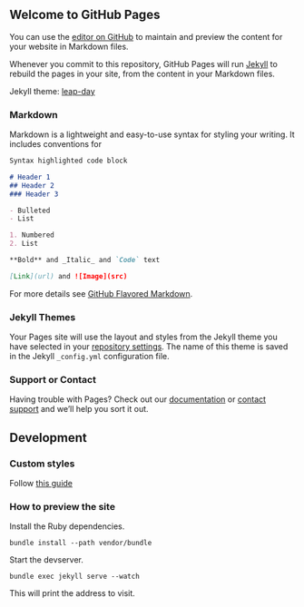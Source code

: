 ## Welcome to GitHub Pages

You can use the [editor on GitHub](https://github.com/ZufengW/ZufengW.github.io/edit/master/README.md) to maintain and preview the content for your website in Markdown files.

Whenever you commit to this repository, GitHub Pages will run [Jekyll](https://jekyllrb.com/) to rebuild the pages in your site, from the content in your Markdown files.

Jekyll theme: [leap-day](https://github.com/pages-themes/leap-day)

### Markdown

Markdown is a lightweight and easy-to-use syntax for styling your writing. It includes conventions for

```markdown
Syntax highlighted code block

# Header 1
## Header 2
### Header 3

- Bulleted
- List

1. Numbered
2. List

**Bold** and _Italic_ and `Code` text

[Link](url) and ![Image](src)
```

For more details see [GitHub Flavored Markdown](https://guides.github.com/features/mastering-markdown/).

### Jekyll Themes

Your Pages site will use the layout and styles from the Jekyll theme you have selected in your [repository settings](https://github.com/ZufengW/ZufengW.github.io/settings). The name of this theme is saved in the Jekyll `_config.yml` configuration file.

### Support or Contact

Having trouble with Pages? Check out our [documentation](https://help.github.com/categories/github-pages-basics/) or [contact support](https://github.com/contact) and we’ll help you sort it out.

## Development

### Custom styles

Follow [this guide](https://github.com/pages-themes/leap-day#stylesheet)

### How to preview the site

Install the Ruby dependencies.
```
bundle install --path vendor/bundle
```

Start the devserver.
```
bundle exec jekyll serve --watch
```
This will print the address to visit.